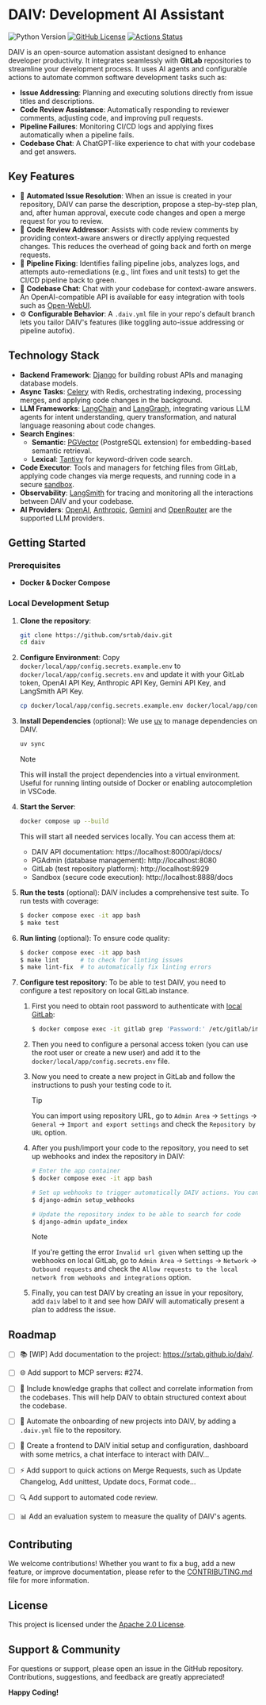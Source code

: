 # DAIV: Development AI Assistant

![Python Version](https://img.shields.io/python/required-version-toml?tomlFilePath=https%3A%2F%2Fraw.githubusercontent.com%2Fsrtab%2Fdaiv%2Fmain%2Fpyproject.toml)
[![GitHub License](https://img.shields.io/github/license/srtab/daiv)](https://github.com/srtab/daiv/blob/main/LICENSE)
[![Actions Status](https://github.com/srtab/daiv/actions/workflows/ci.yml/badge.svg)](https://github.com/srtab/daiv/actions)

DAIV is an open-source automation assistant designed to enhance developer productivity. It integrates seamlessly with **GitLab** repositories to streamline your development process. It uses AI agents and configurable actions to automate common software development tasks such as:

- **Issue Addressing**: Planning and executing solutions directly from issue titles and descriptions.
- **Code Review Assistance**: Automatically responding to reviewer comments, adjusting code, and improving pull requests.
- **Pipeline Failures**: Monitoring CI/CD logs and applying fixes automatically when a pipeline fails.
- **Codebase Chat**: A ChatGPT-like experience to chat with your codebase and get answers.

## Key Features

- 🚀 **Automated Issue Resolution**: When an issue is created in your repository, DAIV can parse the description, propose a step-by-step plan, and, after human approval, execute code changes and open a merge request for you to review.
- 💬 **Code Review Addressor**: Assists with code review comments by providing context-aware answers or directly applying requested changes. This reduces the overhead of going back and forth on merge requests.
- 🔧 **Pipeline Fixing**: Identifies failing pipeline jobs, analyzes logs, and attempts auto-remediations (e.g., lint fixes and unit tests) to get the CI/CD pipeline back to green.
- 🧠 **Codebase Chat**: Chat with your codebase for context-aware answers. An OpenAI-compatible API is available for easy integration with tools such as [Open-WebUI](https://github.com/open-webui/open-webui).
- ⚙️ **Configurable Behavior**: A `.daiv.yml` file in your repo's default branch lets you tailor DAIV's features (like toggling auto-issue addressing or pipeline autofix).

## Technology Stack

- **Backend Framework**: [Django](https://www.djangoproject.com/) for building robust APIs and managing database models.
- **Async Tasks**: [Celery](https://docs.celeryproject.org/) with Redis, orchestrating indexing, processing merges, and applying code changes in the background.
- **LLM Frameworks**: [LangChain](https://python.langchain.com/) and [LangGraph](https://langchain-ai.github.io/langgraph), integrating various LLM agents for intent understanding, query transformation, and natural language reasoning about code changes.
- **Search Engines**:
  - **Semantic**: [PGVector](https://github.com/pgvector/pgvector) (PostgreSQL extension) for embedding-based semantic retrieval.
  - **Lexical**: [Tantivy](https://github.com/quickwit-oss/tantivy) for keyword-driven code search.
- **Code Executor**: Tools and managers for fetching files from GitLab, applying code changes via merge requests, and running code in a secure [sandbox](https://github.com/srtab/daiv-sandbox/).
- **Observability**: [LangSmith](https://www.langchain.com/langsmith) for tracing and monitoring all the interactions between DAIV and your codebase.
- **AI Providers**: [OpenAI](https://openai.com/api/), [Anthropic](https://www.anthropic.com/api), [Gemini](https://ai.google.dev/gemini) and [OpenRouter](https://openrouter.ai/) are the supported LLM providers.

## Getting Started

### Prerequisites

- **Docker & Docker Compose**

### Local Development Setup

1. **Clone the repository**:

   ```bash
   git clone https://github.com/srtab/daiv.git
   cd daiv
   ```

2. **Configure Environment**:
   Copy `docker/local/app/config.secrets.example.env` to `docker/local/app/config.secrets.env` and update it with your GitLab token, OpenAI API Key, Anthropic API Key, Gemini API Key, and LangSmith API Key.

   ```bash
   cp docker/local/app/config.secrets.example.env docker/local/app/config.secrets.env
   ```

3. **Install Dependencies** (optional):
   We use [uv](https://docs.astral.sh/uv/) to manage dependencies on DAIV.

   ```bash
   uv sync
   ```

   > [!NOTE]
   > This will install the project dependencies into a virtual environment. Useful for running linting outside of Docker or enabling autocompletion in VSCode.

4. **Start the Server**:

   ```bash
   docker compose up --build
   ```

   This will start all needed services locally. You can access them at:

   - DAIV API documentation: https://localhost:8000/api/docs/
   - PGAdmin (database management): http://localhost:8080
   - GitLab (test repository platform): http://localhost:8929
   - Sandbox (secure code execution): http://localhost:8888/docs

5. **Run the tests** (optional):
   DAIV includes a comprehensive test suite. To run tests with coverage:

   ```bash
   $ docker compose exec -it app bash
   $ make test
   ```

6. **Run linting** (optional):
   To ensure code quality:

   ```bash
   $ docker compose exec -it app bash
   $ make lint      # to check for linting issues
   $ make lint-fix  # to automatically fix linting errors
   ```

7. **Configure test repository**:
   To be able to test DAIV, you need to configure a test repository on local GitLab instance.

   1. First you need to obtain root password to authenticate with [local GitLab](http://localhost:8929):

      ```bash
      $ docker compose exec -it gitlab grep 'Password:' /etc/gitlab/initial_root_password
      ```

   2. Then you need to configure a personal access token (you can use the root user or create a new user) and add it to the `docker/local/app/config.secrets.env` file.

   3. Now you need to create a new project in GitLab and follow the instructions to push your testing code to it.

      > [!TIP]
      > You can import using repository URL, go to `Admin Area` -> `Settings` -> `General` -> `Import and export settings` and check the `Repository by URL` option.

   4. After you push/import your code to the repository, you need to set up webhooks and index the repository in DAIV:

      ```bash
      # Enter the app container
      $ docker compose exec -it app bash

      # Set up webhooks to trigger automatically DAIV actions. You can disable SSL verification for local development by adding `--disable-ssl-verification` to the command.
      $ django-admin setup_webhooks

      # Update the repository index to be able to search for code
      $ django-admin update_index
      ```

      > [!NOTE]
      > If you're getting the error `Invalid url given` when setting up the webhooks on local GitLab, go to `Admin Area` -> `Settings` -> `Network` -> `Outbound requests` and check the `Allow requests to the local network from webhooks and integrations` option.

   5. Finally, you can test DAIV by creating an issue in your repository, add `daiv` label to it and see how DAIV will automatically present a plan to address the issue.


## Roadmap

- [ ] 📚 [WIP] Add documentation to the project: https://srtab.github.io/daiv/.
- [ ] 🌐 Add support to MCP servers: #274.
- [ ] 🧩 Include knowledge graphs that collect and correlate information from the codebases. This will help DAIV to obtain structured context about the codebase.
- [ ] 🚀 Automate the onboarding of new projects into DAIV, by adding a `.daiv.yml` file to the repository.
- [ ] 🎨 Create a frontend to DAIV initial setup and configuration, dashboard with some metrics, a chat interface to interact with DAIV...
- [ ] ⚡ Add support to quick actions on Merge Requests, such as Update Changelog, Add unittest, Update docs, Format code...
- [ ] 🔍 Add support to automated code review.
- [ ] 📊 Add an evaluation system to measure the quality of DAIV's agents.


## Contributing

We welcome contributions! Whether you want to fix a bug, add a new feature, or improve documentation, please refer to the [CONTRIBUTING.md](CONTRIBUTING.md) file for more information.

## License

This project is licensed under the [Apache 2.0 License](LICENSE).

## Support & Community

For questions or support, please open an issue in the GitHub repository. Contributions, suggestions, and feedback are greatly appreciated!

**Happy Coding!**
